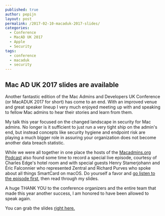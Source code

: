 ```yaml
---
published: true
author: pepijn
layout: post
permalink: /2017-02-10-macaduk-2017-slides/
categories:
  - Conference
  - MacAD UK 2017
  - Apple
  - Security
tags:
  - conference
  - macaduk
  - security
---
```

## Mac AD UK 2017 slides are available

Another fantastic edition of the Mac Admins and Developers UK Conference (or MacADUK 2017 for short) has come to an end. With an improved venue and great speaker lineup I very much enjoyed meeting up with and speaking to fellow Mac admins to hear their stories and learn from them.

My talk this year focused on the changed landscape in security for Mac admins. No longer is it sufficient to just run a very tight ship on the admin's end, but instead concepts like security hygiene and endpoint risk are playing a much bigger role in assuring your organization does not become another data breach statistic.

While we were all together in one place the hosts of the [Macadmins.org Podcast](http://podcast.macadmins.org) also found some time to record a special live episode, courtesy of Charles Edge's hotel room and with special guests Henry Stamerjohann and Éric Falconnier who represented Zentral and Richard Purves who spoke about all things SmartCard on macOS. Do yourself a favor and [go listen to the episode first](http://podcast.macadmins.org/2017/02/10/episode-23-live-at-mac-ad-uk-with-henry-stamerjohann-eric-falconnier-and-richard-purves/), then read through my slides.

A huge THANK YOU to the conference organizers and the entire team that made this year another success, I am honored to have been allowed to speak again.

You can grab the slides [right here.](static/Securing%20the%20managed%20environment.pdf)
